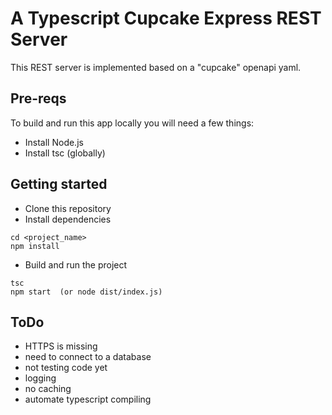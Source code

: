 # A Typescript Cupcake Express REST Server 
This REST server is implemented based on a "cupcake" openapi yaml.


## Pre-reqs
To build and run this app locally you will need a few things:
- Install Node.js
- Install tsc (globally)

## Getting started
- Clone this repository
- Install dependencies
```
cd <project_name>
npm install
```

- Build and run the project
```
tsc
npm start  (or node dist/index.js)   
```

## ToDo
- HTTPS is missing
- need to connect to a database
- not testing code yet
- logging
- no caching
- automate typescript compiling